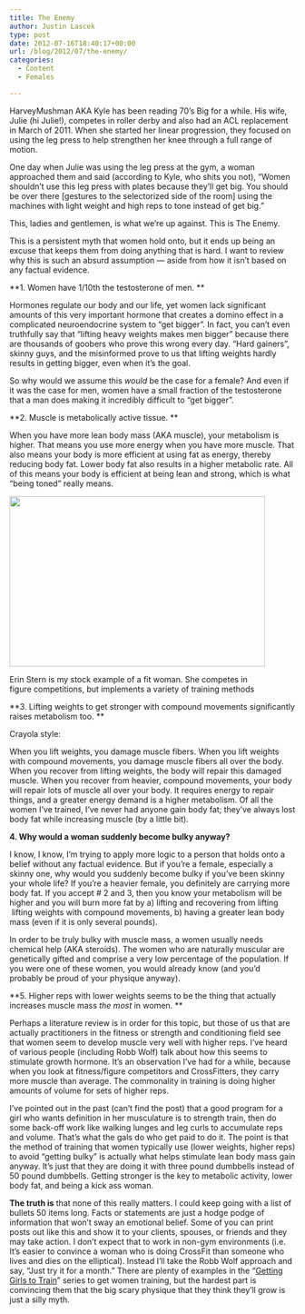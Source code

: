 ```yaml
---
title: The Enemy
author: Justin Lascek
type: post
date: 2012-07-16T18:40:17+00:00
url: /blog/2012/07/the-enemy/
categories:
  - Content
  - Females

---
```

HarveyMushman AKA Kyle has been reading 70&#8217;s Big for a while. His wife, Julie (hi Julie!), competes in roller derby and also had an ACL replacement in March of 2011. When she started her linear progression, they focused on using the leg press to help strengthen her knee through a full range of motion.

One day when Julie was using the leg press at the gym, a woman approached them and said (according to Kyle, who shits you not), &#8220;Women shouldn&#8217;t use this leg press with plates because they&#8217;ll get big. You should be over there [gestures to the selectorized side of the room] using the machines with light weight and high reps to tone instead of get big.&#8221;

This, ladies and gentlemen, is what we&#8217;re up against. This is The Enemy.

This is a persistent myth that women hold onto, but it ends up being an excuse that keeps them from doing anything that is hard. I want to review why this is such an absurd assumption &#8212; aside from how it isn&#8217;t based on any factual evidence.

**1. Women have 1/10th the testosterone of men. **

Hormones regulate our body and our life, yet women lack significant amounts of this very important hormone that creates a domino effect in a complicated neuroendocrine system to &#8220;get bigger&#8221;. In fact, you can&#8217;t even truthfully say that &#8220;lifting heavy weights makes men bigger&#8221; because there are thousands of goobers who prove this wrong every day. &#8220;Hard gainers&#8221;, skinny guys, and the misinformed prove to us that lifting weights hardly results in getting bigger, even when it&#8217;s the goal.

So why would we assume this _would_ be the case for a female? And even if it was the case for men, women have a small fraction of the testosterone that a man does making it incredibly difficult to &#8220;get bigger&#8221;.

**2. Muscle is metabolically active tissue. **

When you have more lean body mass (AKA muscle), your metabolism is higher. That means you use more energy when you have more muscle. That also means your body is more efficient at using fat as energy, thereby reducing body fat. Lower body fat also results in a higher metabolic rate. All of this means your body is efficient at being lean and strong, which is what &#8220;being toned&#8221; really means.

<div id="attachment_7345" style="width: 460px" class="wp-caption aligncenter">
  <a href="/2012/07/720237696.jpg"><img aria-describedby="caption-attachment-7345" data-attachment-id="7345" data-permalink="/blog/2012/07/the-enemy/attachment/720237696/" data-orig-file="/2012/07/720237696.jpg" data-orig-size="640,427" data-comments-opened="1" data-image-meta="{&quot;aperture&quot;:&quot;0&quot;,&quot;credit&quot;:&quot;&quot;,&quot;camera&quot;:&quot;&quot;,&quot;caption&quot;:&quot;&quot;,&quot;created_timestamp&quot;:&quot;0&quot;,&quot;copyright&quot;:&quot;&quot;,&quot;focal_length&quot;:&quot;0&quot;,&quot;iso&quot;:&quot;0&quot;,&quot;shutter_speed&quot;:&quot;0&quot;,&quot;title&quot;:&quot;&quot;}" data-image-title="720237696" data-image-description="" data-medium-file="/2012/07/720237696-200x133.jpg" data-large-file="/2012/07/720237696-450x300.jpg" class="size-large wp-image-7345 " title="720237696" src="/2012/07/720237696-450x300.jpg" alt="" width="450" height="300" srcset="/2012/07/720237696-450x300.jpg 450w, /2012/07/720237696-150x100.jpg 150w, /2012/07/720237696-200x133.jpg 200w, /2012/07/720237696-449x300.jpg 449w, /2012/07/720237696.jpg 640w" sizes="(max-width: 450px) 100vw, 450px" /></a>
  
  <p id="caption-attachment-7345" class="wp-caption-text">
    Erin Stern is my stock example of a fit woman. She competes in figure competitions, but implements a variety of training methods
  </p>
</div>

**3. Lifting weights to get stronger with compound movements significantly raises metabolism too. **

Crayola style:
  
When you lift weights, you damage muscle fibers. When you lift weights with compound movements, you damage muscle fibers all over the body. When you recover from lifting weights, the body will repair this damaged muscle. When you recover from heavier, compound movements, your body will repair lots of muscle all over your body. It requires energy to repair things, and a greater energy demand is a higher metabolism. Of all the women I&#8217;ve trained, I&#8217;ve never had anyone gain body fat; they&#8217;ve always lost body fat while increasing muscle (by a little bit). 

**4. Why would a woman suddenly become bulky anyway?**

I know, I know, I&#8217;m trying to apply more logic to a person that holds onto a belief without any factual evidence. But if you&#8217;re a female, especially a skinny one, why would you suddenly become bulky if you&#8217;ve been skinny your whole life? If you&#8217;re a heavier female, you definitely are carrying more body fat. If you accept # 2 and 3, then you know your metabolism will be higher and you will burn more fat by a) lifting and recovering from lifting  lifting weights with compound movements, b) having a greater lean body mass (even if it is only several pounds). 

In order to be truly bulky with muscle mass, a women usually needs chemical help (AKA steroids). The women who are naturally muscular are genetically gifted and comprise a very low percentage of the population. If you were one of these women, you would already know (and you&#8217;d probably be proud of your physique anyway). 

**5. Higher reps with lower weights seems to be the thing that actually increases muscle mass _the most_ in women. **

Perhaps a literature review is in order for this topic, but those of us that are actually practitioners in the fitness or strength and conditioning field see that women seem to develop muscle very well with higher reps. I&#8217;ve heard of various people (including Robb Wolf) talk about how this seems to stimulate growth hormone. It&#8217;s an observation I&#8217;ve had for a while, because when you look at fitness/figure competitors and CrossFitters, they carry more muscle than average. The commonality in training is doing higher amounts of volume for sets of higher reps.

I&#8217;ve pointed out in the past (can&#8217;t find the post) that a good program for a girl who wants definition in her musculature is to strength train, then do some back-off work like walking lunges and leg curls to accumulate reps and volume. That&#8217;s what the gals do who get paid to do it. The point is that the method of training that women typically use (lower weights, higher reps) to avoid &#8220;getting bulky&#8221; is actually what helps stimulate lean body mass gain anyway. It&#8217;s just that they are doing it with three pound dumbbells instead of 50 pound dumbbells. Getting stronger is the key to metabolic activity, lower body fat, and being a kick ass woman. 

**The truth is** that none of this really matters. I could keep going with a list of bullets 50 items long. Facts or statements are just a hodge podge of information that won&#8217;t sway an emotional belief. Some of you can print posts out like this and show it to your clients, spouses, or friends and they may take action. I don&#8217;t expect that to work in non-gym environments (i.e. It&#8217;s easier to convince a woman who is doing CrossFit than someone who lives and dies on the elliptical). Instead I&#8217;ll take the Robb Wolf approach and say, &#8220;Just try it for a month.&#8221; There are plenty of examples in the &#8220;<a href="https://www.google.com/webhp?sourceid=chrome-instant&ie=UTF-8#hl=en&safe=off&sclient=psy-ab&q=getting+girls+to+train+site:70sbig.com&oq=getting+girls+to+train+site:70sbig.com&gs_l=hp.3...353200.355018.5.355295.22.18.0.0.0.12.203.2607.0j16j2.18.0...0.0...1c.CLidJ_epnbA&psj=1&bav=on.2,or.r_gc.r_pw.r_cp.r_qf.,cf.osb&fp=83f80cfbb2267061&biw=1280&bih=620" target="_blank">Getting Girls to Train</a>&#8221; series to get women training, but the hardest part is convincing them that the big scary physique that they think they&#8217;ll grow is just a silly myth.
